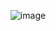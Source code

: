 <div align="center">

![image](https://user-images.githubusercontent.com/49478000/222763174-9e40a821-91c1-4175-9b96-0fff9f67607c.png)

</div>
